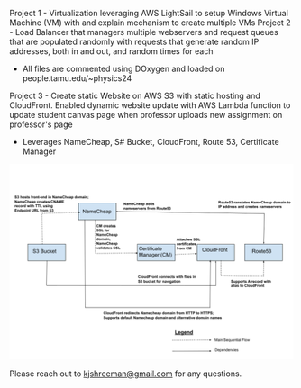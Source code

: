 Project 1 - Virtualization leveraging AWS LightSail to setup Windows Virtual Machine (VM) with  and explain mechanism to create multiple VMs
Project 2 - Load Balancer that managers multiple webservers and request queues that are populated randomly with requests that generate random IP addresses, both in and out, and random times for each
  * All files are commented using DOxygen and loaded on people.tamu.edu/~physics24

Project 3 - Create static Website on AWS S3 with static hosting and CloudFront. Enabled dynamic website update with AWS Lambda function to update student canvas page when professor uploads new assignment on professor's page 
  * Leverages NameCheap, S# Bucket, CloudFront, Route 53, Certificate Manager

![Project 3 Diagram](https://github.com/Shreeman24/Cloud_Computing/blob/main/CSCE%20412%20Project%203%20FlowChart.png)

Please reach out to kjshreeman@gmail.com for any questions.



